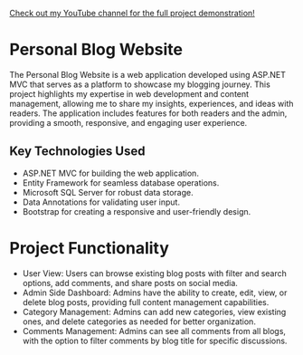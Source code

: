 <a href="https://www.youtube.com/watch?v=60Ms7GUv_NE" target="_blank">Check out my YouTube channel for the full project demonstration!</a>

# Personal Blog Website
The Personal Blog Website is a web application developed using ASP.NET MVC that serves as a platform to showcase my blogging journey. This project highlights my expertise in web development and content management, allowing me to share my insights, experiences, and ideas with readers. The application includes features for both readers and the admin, providing a smooth, responsive, and engaging user experience.

## Key Technologies Used
* ASP.NET MVC for building the web application.
* Entity Framework for seamless database operations.
* Microsoft SQL Server for robust data storage.
* Data Annotations for validating user input.
* Bootstrap for creating a responsive and user-friendly design.

# Project Functionality
* User View: Users can browse existing blog posts with filter and search options, add comments, and share posts on social media.
* Admin Side Dashboard: Admins have the ability to create, edit, view, or delete blog posts, providing full content management capabilities.
* Category Management: Admins can add new categories, view existing ones, and delete categories as needed for better organization.
* Comments Management: Admins can see all comments from all blogs, with the option to filter comments by blog title for specific discussions.
